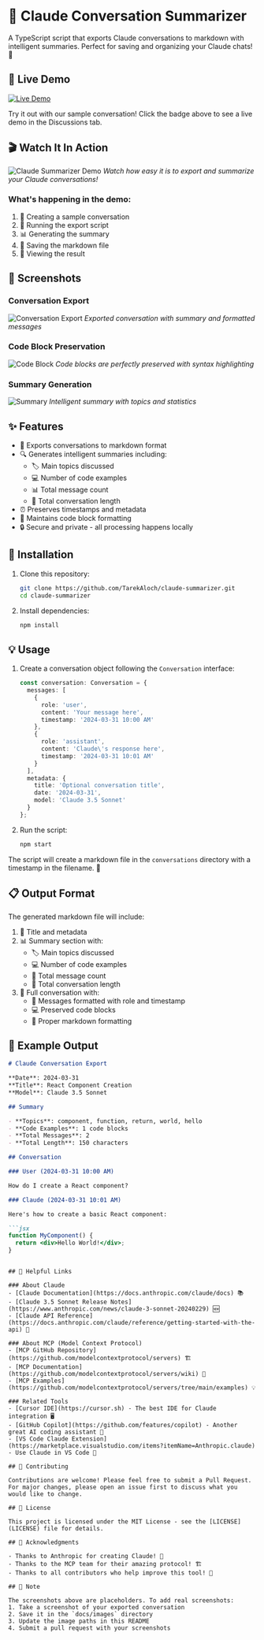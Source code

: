 # 🤖 Claude Conversation Summarizer

A TypeScript script that exports Claude conversations to markdown with intelligent summaries. Perfect for saving and organizing your Claude chats! 🎯

## 🎥 Live Demo

[![Live Demo](https://img.shields.io/badge/🚀-Live%20Demo-blue?style=for-the-badge)](https://github.com/TarekAloch/claude-summarizer/discussions/1)

Try it out with our sample conversation! Click the badge above to see a live demo in the Discussions tab.

## 🎬 Watch It In Action

![Claude Summarizer Demo](docs/gifs/claude-summarizer-demo.gif)
*Watch how easy it is to export and summarize your Claude conversations!*

### What's happening in the demo:
1. 📝 Creating a sample conversation
2. 🚀 Running the export script
3. 📊 Generating the summary
4. 💾 Saving the markdown file
5. 📱 Viewing the result

## 📸 Screenshots

### Conversation Export
![Conversation Export](docs/images/conversation-export.png)
*Exported conversation with summary and formatted messages*

### Code Block Preservation
![Code Block](docs/images/code-block.png)
*Code blocks are perfectly preserved with syntax highlighting*

### Summary Generation
![Summary](docs/images/summary.png)
*Intelligent summary with topics and statistics*

## ✨ Features

- 📝 Exports conversations to markdown format
- 🔍 Generates intelligent summaries including:
  - 🏷️ Main topics discussed
  - 💻 Number of code examples
  - 📊 Total message count
  - 📏 Total conversation length
- ⏰ Preserves timestamps and metadata
- 🎨 Maintains code block formatting
- 🔒 Secure and private - all processing happens locally

## 🚀 Installation

1. Clone this repository:
   ```bash
   git clone https://github.com/TarekAloch/claude-summarizer.git
   cd claude-summarizer
   ```

2. Install dependencies:
   ```bash
   npm install
   ```

## 💡 Usage

1. Create a conversation object following the `Conversation` interface:
   ```typescript
   const conversation: Conversation = {
     messages: [
       {
         role: 'user',
         content: 'Your message here',
         timestamp: '2024-03-31 10:00 AM'
       },
       {
         role: 'assistant',
         content: 'Claude\'s response here',
         timestamp: '2024-03-31 10:01 AM'
       }
     ],
     metadata: {
       title: 'Optional conversation title',
       date: '2024-03-31',
       model: 'Claude 3.5 Sonnet'
     }
   };
   ```

2. Run the script:
   ```bash
   npm start
   ```

The script will create a markdown file in the `conversations` directory with a timestamp in the filename. 📁

## 📋 Output Format

The generated markdown file will include:

1. 📌 Title and metadata
2. 📊 Summary section with:
   - 🏷️ Main topics discussed
   - 💻 Number of code examples
   - 📝 Total message count
   - 📏 Total conversation length
3. 💬 Full conversation with:
   - 👤 Messages formatted with role and timestamp
   - 💻 Preserved code blocks
   - 🎨 Proper markdown formatting

## 🌟 Example Output

```markdown
# Claude Conversation Export

**Date**: 2024-03-31
**Title**: React Component Creation
**Model**: Claude 3.5 Sonnet

## Summary

- **Topics**: component, function, return, world, hello
- **Code Examples**: 1 code blocks
- **Total Messages**: 2
- **Total Length**: 150 characters

## Conversation

### User (2024-03-31 10:00 AM)

How do I create a React component?

### Claude (2024-03-31 10:01 AM)

Here's how to create a basic React component:

```jsx
function MyComponent() {
  return <div>Hello World!</div>;
}
```
```

## 🔗 Helpful Links

### About Claude
- [Claude Documentation](https://docs.anthropic.com/claude/docs) 📚
- [Claude 3.5 Sonnet Release Notes](https://www.anthropic.com/news/claude-3-sonnet-20240229) 🆕
- [Claude API Reference](https://docs.anthropic.com/claude/reference/getting-started-with-the-api) 🔌

### About MCP (Model Context Protocol)
- [MCP GitHub Repository](https://github.com/modelcontextprotocol/servers) 🏗️
- [MCP Documentation](https://github.com/modelcontextprotocol/servers/wiki) 📖
- [MCP Examples](https://github.com/modelcontextprotocol/servers/tree/main/examples) 💡

### Related Tools
- [Cursor IDE](https://cursor.sh) - The best IDE for Claude integration 🖥️
- [GitHub Copilot](https://github.com/features/copilot) - Another great AI coding assistant 🤖
- [VS Code Claude Extension](https://marketplace.visualstudio.com/items?itemName=Anthropic.claude) - Use Claude in VS Code 🔌

## 🤝 Contributing

Contributions are welcome! Please feel free to submit a Pull Request. For major changes, please open an issue first to discuss what you would like to change.

## 📄 License

This project is licensed under the MIT License - see the [LICENSE](LICENSE) file for details.

## 🙏 Acknowledgments

- Thanks to Anthropic for creating Claude! 🤖
- Thanks to the MCP team for their amazing protocol! 🏗️
- Thanks to all contributors who help improve this tool! 👥 

## 📝 Note

The screenshots above are placeholders. To add real screenshots:
1. Take a screenshot of your exported conversation
2. Save it in the `docs/images` directory
3. Update the image paths in this README
4. Submit a pull request with your screenshots 